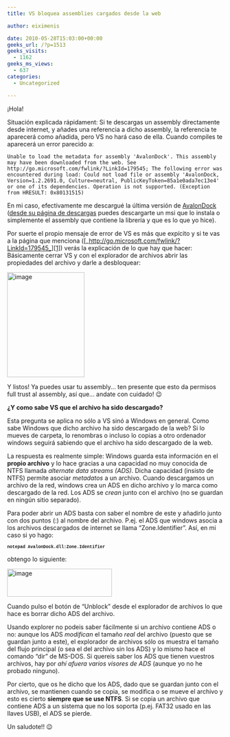 ```yaml
---
title: VS bloquea assemblies cargados desde la web

author: eiximenis

date: 2010-05-28T15:03:00+00:00
geeks_url: /?p=1513
geeks_visits:
  - 1162
geeks_ms_views:
  - 637
categories:
  - Uncategorized

---
```

&iexcl;Hola!

Situación explicada rápidament: Si te descargas un assembly directamente desde internet, y añades una referencia a dicho assembly, la referencia te aparecerá como añadida, pero VS no hará caso de ella. Cuando compiles te aparecerá un error parecido a:

`Unable to load the metadata for assembly 'AvalonDock'. This assembly may have been downloaded from the web. See http://go.microsoft.com/fwlink/?LinkId=179545; The following error was encountered during load: Could not load file or assembly 'AvalonDock, Version=1.2.2691.0, Culture=neutral, PublicKeyToken=85a1e0ada7ec13e4' or one of its dependencies. Operation is not supported. (Exception from HRESULT: 0x80131515)`

<!--more-->

En mi caso, efectivamente me descargué la última versión de <a target="_blank" href="http://avalondock.codeplex.com/" rel="noopener noreferrer">AvalonDock</a> (<a target="_blank" href="http://avalondock.codeplex.com/releases/view/35297" rel="noopener noreferrer">desde su página de descargas</a> puedes descargarte un msi que lo instala o simplemente el assembly que contiene la librería y que es lo que yo hice).

Por suerte el propio mensaje de error de VS es más que expícito y si te vas a la página que menciona ([_http://go.microsoft.com/fwlink/?LinkId=179545_][1]) verás la explicación de lo que hay que hacer: Básicamente cerrar VS y con el explorador de archivos abrir las propiedades del archivo y darle a desbloquear:

[<img height="244" width="180" src="/cfs-file.ashx/__key/CommunityServer.Blogs.Components.WeblogFiles/etomas/image_5F00_thumb_5F00_030013C4.png" alt="image" border="0" title="image" style="border-bottom: 0px; border-left: 0px; display: inline; border-top: 0px; border-right: 0px" />][2] 

Y listos! Ya puedes usar tu assembly... ten presente que esto da permisos full trust al assembly, así que... andate con cuidado! 😉

**¿Y como sabe VS que el archivo ha sido descargado?**

Esta pregunta se aplica no sólo a VS sinó a Windows en general. Como sabe Windows que dicho archivo ha sido descargado de la web? Si lo mueves de carpeta, lo renombras o incluso lo copias a otro ordenador windows seguirá sabiendo que el archivo ha sido descargado de la web.

La respuesta es realmente simple: Windows guarda esta información en el **propio archivo** y lo hace gracias a una capacidad no muy conocida de NTFS llamada _alternate data streams (ADS)_. Dicha capacidad (insisto de NTFS) permite asociar _metadatos_ a un archivo. Cuando descargamos un archivo de la red, windows crea un ADS en dicho archivo y lo marca como descargado de la red. Los ADS se _crean_ junto con el archivo (no se guardan en ningún sitio separado).

Para poder abrir un ADS basta con saber el nombre de este y añadirlo junto con dos puntos (:) al nombre del archivo. P.ej. el ADS que windows asocia a los archivos descargados de internet se llama &ldquo;Zone.Identifier&rdquo;. Así, en mi caso si yo hago:

<span style="font-family: Courier New; font-size: x-small;"><strong>notepad AvalonDock.dll:Zone.Identifier</strong></span>

obtengo lo siguiente:

[<img height="65" width="244" src="/cfs-file.ashx/__key/CommunityServer.Blogs.Components.WeblogFiles/etomas/image_5F00_thumb_5F00_7691F09A.png" alt="image" border="0" title="image" style="border-bottom: 0px; border-left: 0px; display: inline; border-top: 0px; border-right: 0px" />][3] 

Cuando pulso el botón de &ldquo;Unblock&rdquo; desde el explorador de archivos lo que hace es borrar dicho ADS del archivo.

Usando explorer no podeis saber fácilmente si un archivo contiene ADS o no: aunque los ADS _modifican_ el tamaño _real_ del archivo (puesto que se guardan junto a este), el explorador de archivos sólo os muestra el tamaño del flujo principal (o sea el del archivo sin los ADS) y lo mismo hace el comando &ldquo;dir&rdquo; de MS-DOS. Si quereis saber los ADS que tienen vuestros archivos, hay por _ahí afuera varios visores de ADS_ (aunque yo no he probado ninguno).

Por cierto, que os he dicho que los ADS, dado que se guardan junto con el archivo, se mantienen cuando se copia, se modifica o se mueve el archivo y esto es cierto **siempre que se use NTFS**. Si se copia un archivo que contiene ADS a un sistema que no los soporta (p.ej. FAT32 usado en las llaves USB), el ADS se pierde.

Un saludote!! 😉

 [1]: http://go.microsoft.com/fwlink/?LinkId=179545
 [2]: /cfs-file.ashx/__key/CommunityServer.Blogs.Components.WeblogFiles/etomas/image_5F00_0D80E7E4.png
 [3]: /cfs-file.ashx/__key/CommunityServer.Blogs.Components.WeblogFiles/etomas/image_5F00_2242BA97.png